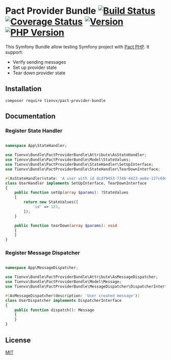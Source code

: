 # Pact Provider Bundle [![Build Status][actions_badge]][actions_link] [![Coverage Status][coveralls_badge]][coveralls_link] [![Version][version-image]][version-url] [![PHP Version][php-version-image]][php-version-url]

This Symfony Bundle allow testing Symfony project with [Pact PHP][pact-php].
It support:
* Verify sending messages
* Set up provider state
* Tear down provider state

## Installation

```shell
composer require tienvx/pact-provider-bundle
```

## Documentation

### Register State Handler

```php

namespace App\StateHandler;

use Tienvx\Bundle\PactProviderBundle\Attribute\AsStateHandler;
use Tienvx\Bundle\PactProviderBundle\Model\StateValues;
use Tienvx\Bundle\PactProviderBundle\StateHandler\SetUpInterface;
use Tienvx\Bundle\PactProviderBundle\StateHandler\TearDownInterface;

#[AsStateHandler(state: 'A user with id dcd79453-7346-4423-ae6e-127c60d8dd20 exists')]
class UserHandler implements SetUpInterface, TearDownInterface
{
    public function setUp(array $params): ?StateValues
    {
        return new StateValues([
            'id' => 123,
        ]);
    }

    public function tearDown(array $params): void
    {
    }
}
```

### Register Message Dispatcher

```php

namespace App\MessageDispatcher;

use Tienvx\Bundle\PactProviderBundle\Attribute\AsMessageDispatcher;
use Tienvx\Bundle\PactProviderBundle\Model\Message;
use Tienvx\Bundle\PactProviderBundle\MessageDispatcher\DispatcherInterface;

#[AsMessageDispatcher(description: 'User created message')]
class UserDispatcher implements DispatcherInterface
{
    public function dispatch(): Message
    {
    }
}
```

## License

[MIT](https://github.com/tienvx/pact-provider-bundle/blob/main/LICENSE)

[actions_badge]: https://github.com/tienvx/pact-provider-bundle/workflows/main/badge.svg
[actions_link]: https://github.com/tienvx/pact-provider-bundle/actions

[coveralls_badge]: https://coveralls.io/repos/tienvx/pact-provider-bundle/badge.svg?branch=main&service=github
[coveralls_link]: https://coveralls.io/github/tienvx/pact-provider-bundle?branch=main

[version-url]: https://packagist.org/packages/tienvx/pact-provider-bundle
[version-image]: http://img.shields.io/packagist/v/tienvx/pact-provider-bundle.svg?style=flat

[php-version-url]: https://packagist.org/packages/tienvx/pact-provider-bundle
[php-version-image]: http://img.shields.io/badge/php-8.0.0+-ff69b4.svg

[pact-php]: https://github.com/pact-foundation/pact-php
